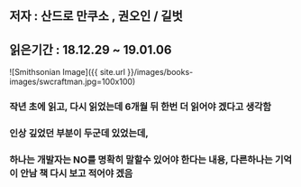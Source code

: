 ## 저자 : 산드로 만쿠소 , 권오인 / 길벗

## 읽은기간 : 18.12.29 ~ 19.01.06

![Smithsonian Image]({{ site.url }}/images/books-images/swcraftman.jpg=100x100)

### 작년 초에 읽고, 다시 읽었는데 6개월 뒤 한번 더 읽어야 겠다고 생각함

### 인상 깊었던 부분이 두군데 있었는데,
### 하나는 개발자는 NO를 명확히 말할수 있어야 한다는 내용, 다른하나는 기억이 안남 책 다시 보고 적어야 겠음